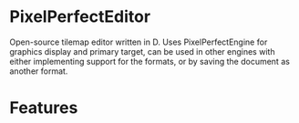 # PixelPerfectEditor
Open-source tilemap editor written in D. Uses PixelPerfectEngine for graphics display and primary target, can be used
in other engines with either implementing support for the formats, or by saving the document as another format.

# Features
